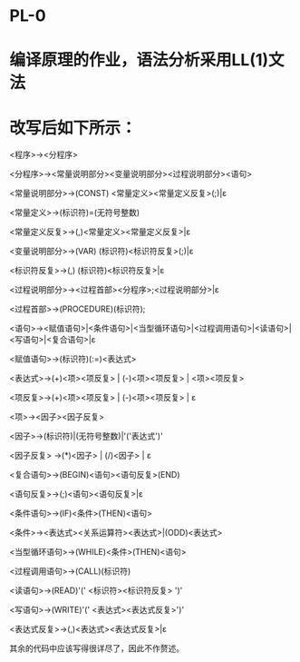 # PL-0
# 编译原理的作业，语法分析采用LL(1)文法 
# 改写后如下所示：

<程序>→<分程序>

<分程序>→<常量说明部分><变量说明部分><过程说明部分><语句>

<常量说明部分>→(CONST) <常量定义><常量定义反复>(;)|ε

<常量定义>→(标识符)=(无符号整数)

<常量定义反复>→(,)<常量定义><常量定义反复>|ε

<变量说明部分>→(VAR) (标识符)<标识符反复>(;)|ε

<标识符反复>→(,) (标识符)<标识符反复>|ε

<过程说明部分>→<过程首部><分程序>;<过程说明部分>|ε

<过程首部>→(PROCEDURE)(标识符);

<语句>→<赋值语句>|<条件语句>|<当型循环语句>|<过程调用语句>|<读语句>|<写语句>|<复合语句>|ε

<赋值语句>→(标识符)(:=)<表达式>

<表达式>→(+)<项><项反复> | (-)<项><项反复> | <项><项反复>

<项反复>→(+)<项><项反复> | (-)<项><项反复> | ε

<项>→<因子><因子反复> 

<因子>→(标识符)|(无符号整数)|'('表达式')'

<因子反复> →(*)<因子> | (/)<因子> | ε

<复合语句>→(BEGIN)<语句><语句反复>(END)

<语句反复>→(;)<语句><语句反复>|ε

<条件语句>→(IF)<条件>(THEN)<语句>

<条件>→<表达式><关系运算符><表达式>|(ODD)<表达式>

<当型循环语句>→(WHILE)<条件>(THEN)<语句>

<过程调用语句>→(CALL)(标识符)

<读语句>→(READ)'(' <标识符><标识符反复> ')'

<写语句>→(WRITE)'(' <表达式><表达式反复>')'

<表达式反复>→(,)<表达式><表达式反复>|ε

其余的代码中应该写得很详尽了，因此不作赘述。
